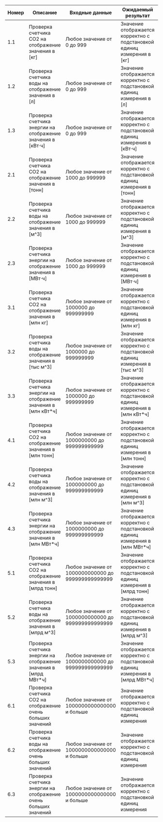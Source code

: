 | Номер | Описание                                                  | Входные данные                 | Ожидаемый результат                                                | Приоритет |
|-------|-----------------------------------------------------------|--------------------------------|---------------------------------------------------------------------|-----------|
| 1.1     | Проверка счетчика CO2 на отображение значения в [кг]						| Любое значение от 0 до 999													| Значение отображается корректно с подстановкой единиц измерения	в [кг]				|Высокий|
| 1.2     | Проверка счетчика воды на отображение значения в [л]						| Любое значение от 0 до 999													| Значение отображается корректно	с подстановкой единиц измерения	в [л]					|Высокий|
| 1.3     | Проверка счетчика энергии на отображение значения в [кВт⋅ч]			| Любое значение от 0 до 999													| Значение отображается корректно	с подстановкой единиц измерения	в [кВт⋅ч]			|Высокий|
| 2.1     | Проверка счетчика CO2 на отображение значения в [тонн]					| Любое значение от 1000 до 999999										| Значение отображается корректно	с подстановкой единиц измерения	в [тонн]			|Высокий|
| 2.2     | Проверка счетчика воды на отображение значения в [м^3]					| Любое значение от 1000 до 999999										| Значение отображается корректно	с подстановкой единиц измерения	в [м^3]				|Высокий|
| 2.3     | Проверка счетчика энергии на отображение значения в [МВт⋅ч]			| Любое значение от 1000 до 999999										| Значение отображается корректно	с подстановкой единиц измерения	в [МВт⋅ч]			|Высокий|
| 3.1     | Проверка счетчика CO2 на отображение значения в [млн кг]				| Любое значение от 1000000 до 999999999							| Значение отображается корректно	с подстановкой единиц измерения	в [млн кг]		|Средний|
| 3.2     | Проверка счетчика воды на отображение значения в [тыс м^3]			| Любое значение от 1000000 до 999999999							| Значение отображается корректно	с подстановкой единиц измерения	в [тыс м^3]		|Средний|
| 3.3     | Проверка счетчика энергии на отображение значения в [млн кВт*ч]	| Любое значение от 1000000 до 999999999							| Значение отображается корректно	с подстановкой единиц измерения	в [млн кВт*ч]	|Средний|
| 4.1     | Проверка счетчика CO2 на отображение значения в [млн тонн]			| Любое значение от 1000000000 до 999999999999				| Значение отображается корректно	с подстановкой единиц измерения	в [млн тонн]	|Средний|
| 4.2     | Проверка счетчика воды на отображение значения в [млн м^3]			| Любое значение от 1000000000 до 999999999999				| Значение отображается корректно	с подстановкой единиц измерения	в [млн м^3]		|Средний|
| 4.3     | Проверка счетчика энергии на отображение значения в [млн МВт*ч]	| Любое значение от 1000000000 до 999999999999				| Значение отображается корректно	с подстановкой единиц измерения	в [млн МВт*ч]	|Средний|
| 5.1     | Проверка счетчика CO2 на отображение значения в [млрд тонн]			| Любое значение от 1000000000000 до 999999999999999	| Значение отображается корректно	с подстановкой единиц измерения	в [млрд тонн]	|Низкий|
| 5.2     | Проверка счетчика воды на отображение значения в [млрд м^3]			| Любое значение от 1000000000000 до 999999999999999	| Значение отображается корректно	с подстановкой единиц измерения	в [млрд м^3]	|Низкий|
| 5.3     | Проверка счетчика энергии на отображение значения в [млрд МВт*ч]| Любое значение от 1000000000000 до 999999999999999	| Значение отображается корректно	с подстановкой единиц измерения	в [млрд МВт*ч]|Низкий|
| 6.1     | Проверка счетчика CO2 на отображение очень больших значений			| Любое значение от 1000000000000000 и больше					| Значение отображается корректно с подстановкой единиц измерения						    |Низкий|
| 6.2     | Проверка счетчика воды на отображение очень больших значений		| Любое значение от 1000000000000000 и больше					| Значение отображается корректно	с подстановкой единиц измерения						  	|Низкий|
| 6.3     | Проверка счетчика энергии на отображение очень больших значений	| Любое значение от 1000000000000000 и больше					| Значение отображается корректно	с подстановкой единиц измерения						  	|Низкий|

